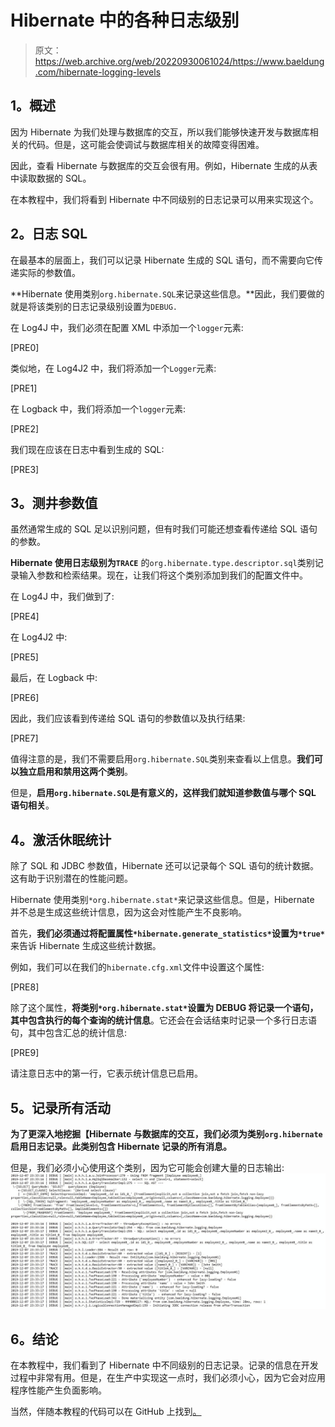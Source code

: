 # Hibernate 中的各种日志级别

> 原文：<https://web.archive.org/web/20220930061024/https://www.baeldung.com/hibernate-logging-levels>

## **1。概述**

因为 Hibernate 为我们处理与数据库的交互，所以我们能够快速开发与数据库相关的代码。但是，这可能会使调试与数据库相关的故障变得困难。

因此，查看 Hibernate 与数据库的交互会很有用。例如，Hibernate 生成的从表中读取数据的 SQL。

在本教程中，我们将看到 Hibernate 中不同级别的日志记录可以用来实现这个。

## **2。日志 SQL**

在最基本的层面上，我们可以记录 Hibernate 生成的 SQL 语句，而不需要向它传递实际的参数值。

**Hibernate 使用类别`org.hibernate.SQL`来记录这些信息。**因此，我们要做的就是将该类别的日志记录级别设置为`DEBUG.`

在 Log4J 中，我们必须在配置 XML 中添加一个`logger`元素:

[PRE0]

类似地，在 Log4J2 中，我们将添加一个`Logger`元素:

[PRE1]

在 Logback 中，我们将添加一个`logger`元素:

[PRE2]

我们现在应该在日志中看到生成的 SQL:

[PRE3]

## **3。测井参数值**

虽然通常生成的 SQL 足以识别问题，但有时我们可能还想查看传递给 SQL 语句的参数。

**Hibernate 使用日志级别为`TRACE`** 的`org.hibernate.type.descriptor.sql`类别记录输入参数和检索结果。现在，让我们将这个类别添加到我们的配置文件中。

在 Log4J 中，我们做到了:

[PRE4]

在 Log4J2 中:

[PRE5]

最后，在 Logback 中:

[PRE6]

因此，我们应该看到传递给 SQL 语句的参数值以及执行结果:

[PRE7]

值得注意的是，我们不需要启用`org.hibernate.SQL`类别来查看以上信息。**我们可以独立启用和禁用这两个类别**。

但是，**启用`org.hibernate.SQL`是有意义的，这样我们就知道参数值与哪个 SQL 语句相关**。

## **4。激活休眠统计**

除了 SQL 和 JDBC 参数值，Hibernate 还可以记录每个 SQL 语句的统计数据。这有助于识别潜在的性能问题。

Hibernate 使用类别`*org.hibernate.stat*`来记录这些信息。但是，Hibernate 并不总是生成这些统计信息，因为这会对性能产生不良影响。

首先，**我们必须通过将配置属性`*hibernate.generate_statistics*`设置为`*true*`** 来告诉 Hibernate 生成这些统计数据。

例如，我们可以在我们的`hibernate.cfg.xml`文件中设置这个属性:

[PRE8]

除了这个属性，**将类别`*org.hibernate.stat*`设置为 DEBUG 将记录一个语句，其中包含执行的每个查询的统计信息**。它还会在会话结束时记录一个多行日志语句，其中包含汇总的统计信息:

[PRE9]

请注意日志中的第一行，它表示统计信息已启用。

## **5。记录所有活动**

**为了更深入地挖掘【Hibernate 与数据库的交互，**我们必须为类别`org.hibernate`** 启用日志记录。此类别包含 Hibernate 记录的所有消息。**

但是，我们必须小心使用这个类别，因为它可能会创建大量的日志输出:
[![hibernate logs](img/51b75023f58bd79d581d8905ea26386c.png)](/web/20221129004117/https://www.baeldung.com/wp-content/uploads/2019/12/hibernate-logs.jpg)

## **6。结论**

在本教程中，我们看到了 Hibernate 中不同级别的日志记录。记录的信息在开发过程中非常有用。但是，在生产中实现这一点时，我们必须小心，因为它会对应用程序性能产生负面影响。

当然，伴随本教程的代码可以在 GitHub 上找到[。](https://web.archive.org/web/20221129004117/https://github.com/eugenp/tutorials/tree/master/persistence-modules/hibernate-enterprise)